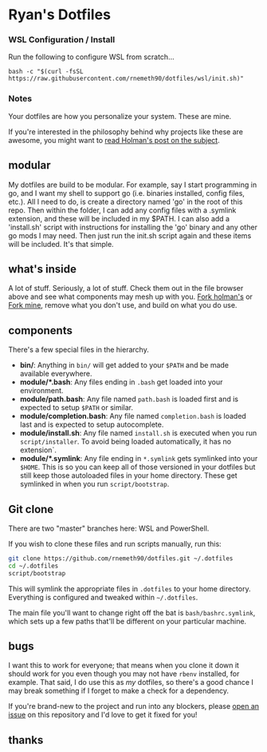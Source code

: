 # Ryan's Dotfiles

### WSL Configuration / Install

Run the following to configure WSL from scratch...

```
bash -c "$(curl -fsSL https://raw.githubusercontent.com/rnemeth90/dotfiles/wsl/init.sh)"
```

### Notes

Your dotfiles are how you personalize your system. These are mine.

If you're interested in the philosophy behind why projects like these are
awesome, you might want to [read Holman's post on the
subject](http://zachholman.com/2010/08/dotfiles-are-meant-to-be-forked/).

## modular

My dotfiles are build to be modular. For example, say I start programming in go,
and I want my shell to support go (i.e. binaries installed, config files, etc.).
All I need to do, is create a directory named 'go' in the root of this repo. Then within
the folder, I can add any config files with a .symlink extension, and these will be included 
in my $PATH. I can also add a 'install.sh' script with instructions for installing the 'go'
binary and any other go mods I may need. Then just run the init.sh script again and these 
items will be included. It's that simple. 


## what's inside

A lot of stuff. Seriously, a lot of stuff. Check them out in the file browser
above and see what components may mesh up with you.
[Fork holman's](https://github.com/holman/dotfiles/fork) or [Fork mine](htps://github.com/rnemeth90/dotfiles/fork), remove what you don't
use, and build on what you do use.

## components

There's a few special files in the hierarchy.

- **bin/**: Anything in `bin/` will get added to your `$PATH` and be made
  available everywhere.
- **module/\*.bash**: Any files ending in `.bash` get loaded into your
  environment.
- **module/path.bash**: Any file named `path.bash` is loaded first and is
  expected to setup `$PATH` or similar.
- **module/completion.bash**: Any file named `completion.bash` is loaded
  last and is expected to setup autocomplete.
- **module/install.sh**: Any file named `install.sh` is executed when you run `script/installer`. To avoid being loaded automatically, it has no extension`.
- **module/\*.symlink**: Any file ending in `*.symlink` gets symlinked into
  your `$HOME`. This is so you can keep all of those versioned in your dotfiles
  but still keep those autoloaded files in your home directory. These get
  symlinked in when you run `script/bootstrap`.

## Git clone

There are two "master" branches here: WSL and PowerShell.

If you wish to clone these files and run scripts manually, run this:

```sh
git clone https://github.com/rnemeth90/dotfiles.git ~/.dotfiles
cd ~/.dotfiles
script/bootstrap
```

This will symlink the appropriate files in `.dotfiles` to your home directory.
Everything is configured and tweaked within `~/.dotfiles`.

The main file you'll want to change right off the bat is `bash/bashrc.symlink`,
which sets up a few paths that'll be different on your particular machine.

## bugs

I want this to work for everyone; that means when you clone it down it should
work for you even though you may not have `rbenv` installed, for example. That
said, I do use this as _my_ dotfiles, so there's a good chance I may break
something if I forget to make a check for a dependency.

If you're brand-new to the project and run into any blockers, please
[open an issue](https://github.com/rnemeth90/dotfiles/issues) on this repository
and I'd love to get it fixed for you!

## thanks
